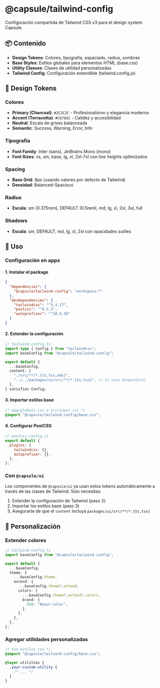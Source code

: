 # @capsule/tailwind-config

Configuración compartida de Tailwind CSS v3 para el design system Capsule.

## 📦 Contenido

- **Design Tokens**: Colores, tipografía, espaciado, radius, sombras
- **Base Styles**: Estilos globales para elementos HTML (base.css)
- **Utility Classes**: Clases de utilidad personalizadas
- **Tailwind Config**: Configuración extendible (tailwind.config.js)

## 🎨 Design Tokens

### Colores

- **Primary (Charcoal)**: `#2C2C2C` - Profesionalismo y elegancia moderna
- **Accent (Terracotta)**: `#C67A5C` - Calidez y accesibilidad
- **Neutral**: Escala de grises balanceada
- **Semantic**: Success, Warning, Error, Info

### Tipografía

- **Font Family**: Inter (sans), JetBrains Mono (mono)
- **Font Sizes**: xs, sm, base, lg, xl, 2xl-7xl con line heights optimizados

### Spacing

- **Base Grid**: 8px (usando valores por defecto de Tailwind)
- **Densidad**: Balanced-Spacious

### Radius

- **Escala**: sm (0.375rem), DEFAULT (0.5rem), md, lg, xl, 2xl, 3xl, full

### Shadows

- **Escala**: sm, DEFAULT, md, lg, xl, 2xl con opacidades sutiles

## 📖 Uso

### Configuración en apps

#### 1. Instalar el package

```json
{
  "dependencies": {
    "@capsule/tailwind-config": "workspace:*"
  },
  "devDependencies": {
    "tailwindcss": "^3.4.17",
    "postcss": "^8.5.3",
    "autoprefixer": "^10.4.20"
  }
}
```

#### 2. Extender la configuración

```typescript
// tailwind.config.ts
import type { Config } from "tailwindcss";
import baseConfig from "@capsule/tailwind-config";

export default {
  ...baseConfig,
  content: [
    "./src/**/*.{ts,tsx,mdx}",
    "../../packages/ui/src/**/*.{ts,tsx}", // Si usas @capsule/ui
  ],
} satisfies Config;
```

#### 3. Importar estilos base

```css
/* app/globals.css o src/input.css */
@import "@capsule/tailwind-config/base.css";
```

#### 4. Configurar PostCSS

```javascript
// postcss.config.js
export default {
  plugins: {
    tailwindcss: {},
    autoprefixer: {},
  },
};
```

### Con `@capsule/ui`

Los componentes de `@capsule/ui` ya usan estos tokens automáticamente a través de las clases de Tailwind. Solo necesitas:

1. Extender la configuración de Tailwind (paso 2)
2. Importar los estilos base (paso 3)
3. Asegurarte de que el `content` incluya `packages/ui/src/**/*.{ts,tsx}`

## 🔧 Personalización

### Extender colores

```typescript
// tailwind.config.ts
import baseConfig from "@capsule/tailwind-config";

export default {
  ...baseConfig,
  theme: {
    ...baseConfig.theme,
    extend: {
      ...baseConfig.theme?.extend,
      colors: {
        ...baseConfig.theme?.extend?.colors,
        brand: {
          500: "#your-color",
        },
      },
    },
  },
};
```

### Agregar utilidades personalizadas

```css
/* tus-estilos.css */
@import "@capsule/tailwind-config/base.css";

@layer utilities {
  .your-custom-utility {
    /* ... */
  }
}
```
